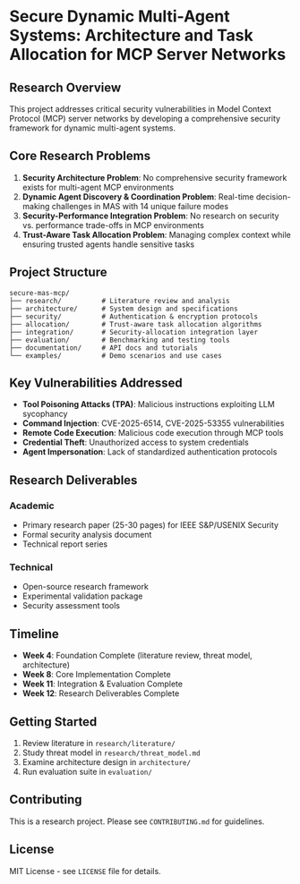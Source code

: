 # Secure Dynamic Multi-Agent Systems: Architecture and Task Allocation for MCP Server Networks

## Research Overview

This project addresses critical security vulnerabilities in Model Context Protocol (MCP) server networks by developing a comprehensive security framework for dynamic multi-agent systems.

## Core Research Problems

1. **Security Architecture Problem**: No comprehensive security framework exists for multi-agent MCP environments
2. **Dynamic Agent Discovery & Coordination Problem**: Real-time decision-making challenges in MAS with 14 unique failure modes
3. **Security-Performance Integration Problem**: No research on security vs. performance trade-offs in MCP environments
4. **Trust-Aware Task Allocation Problem**: Managing complex context while ensuring trusted agents handle sensitive tasks

## Project Structure

```
secure-mas-mcp/
├── research/          # Literature review and analysis
├── architecture/      # System design and specifications
├── security/          # Authentication & encryption protocols
├── allocation/        # Trust-aware task allocation algorithms
├── integration/       # Security-allocation integration layer
├── evaluation/        # Benchmarking and testing tools
├── documentation/     # API docs and tutorials
└── examples/          # Demo scenarios and use cases
```

## Key Vulnerabilities Addressed

- **Tool Poisoning Attacks (TPA)**: Malicious instructions exploiting LLM sycophancy
- **Command Injection**: CVE-2025-6514, CVE-2025-53355 vulnerabilities
- **Remote Code Execution**: Malicious code execution through MCP tools
- **Credential Theft**: Unauthorized access to system credentials
- **Agent Impersonation**: Lack of standardized authentication protocols

## Research Deliverables

### Academic
- Primary research paper (25-30 pages) for IEEE S&P/USENIX Security
- Formal security analysis document
- Technical report series

### Technical
- Open-source research framework
- Experimental validation package
- Security assessment tools

## Timeline

- **Week 4**: Foundation Complete (literature review, threat model, architecture)
- **Week 8**: Core Implementation Complete
- **Week 11**: Integration & Evaluation Complete
- **Week 12**: Research Deliverables Complete

## Getting Started

1. Review literature in `research/literature/`
2. Study threat model in `research/threat_model.md`
3. Examine architecture design in `architecture/`
4. Run evaluation suite in `evaluation/`

## Contributing

This is a research project. Please see `CONTRIBUTING.md` for guidelines.

## License

MIT License - see `LICENSE` file for details.
